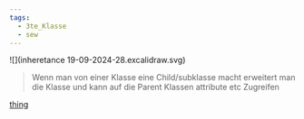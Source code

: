 ```yaml
---
tags:
  - 3te_Klasse
  - sew
---
```

![](inheretance 19-09-2024-28.excalidraw.svg)

> Wenn man von einer Klasse eine Child/subklasse macht erweitert man die Klasse und kann auf die Parent Klassen attribute etc Zugreifen

[thing](https://www.w3schools.com/java/java_inheritance.asp)